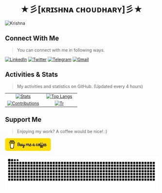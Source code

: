 <h1 align="center">
  <b>★彡[ᴋʀɪꜱʜɴᴀ ᴄʜᴏᴜᴅʜᴀʀʏ]彡★</b>
</h1>

<p align="left"> <img src="https://komarev.com/ghpvc/?username=krishnak2c&label=Profile%20views&color=E95420&style=flat-square" alt="Krishna" /> </p>

<h2 align="left" id="krishnak2c-social">Connect With Me</h2>

> You can connect with me in following ways.

[<img alt="LinkedIn" src="https://custom-icon-badges.demolab.com/badge/LinkedIn-0077B5?style=for-the-badge&logo=linkedin-white&logoColor=white">](https://www.linkedin.com/in/drdisagree) [<img alt="Twitter" src="https://img.shields.io/badge/Twitter-1DA1F2?style=for-the-badge&logo=x&logoColor=white">](https://twitter.com/krishnak2c) [<img alt="Telegram" src="https://img.shields.io/badge/Telegram-2CA5E0?style=for-the-badge&logo=telegram&logoColor=white">](https://t.me/krishnak2c) [<img alt="Gmail" src="https://img.shields.io/badge/Gmail-D14836?style=for-the-badge&logo=gmail&logoColor=white">](mailto:krishchoudhary2126@gmail.com)

<h2 align="left" id="krishnak2c-stats">Activities & Stats</h2>

> My activities and statistics on GitHub. (Updated every 4 hours)

<table>
  <tr>
    <td align="center" width="50%">
      <a href="#krishnak2c-stats">
        <picture>
          <source srcset="https://github-readme-stats.vercel.app/api?username=krishnak2c&rank_icon=github&theme=dracula&text_bold=false&hide_border=true&bg_color=00000000&show_icons=true&hide=issues,contribs&count_private=true&include_all_commits=true" media="(prefers-color-scheme: dark)" />
          <source srcset="https://github-readme-stats.vercel.app/api?username=krishnak2c&rank_icon=github&theme=buefy&show_icons=true&hide_border=true&text_bold=false&hide=issues,contribs&count_private=true&include_all_commits=true&bg_color=00000000" media="(prefers-color-scheme: light), (prefers-color-scheme: no-preference)" />
          <img src="https://github-readme-stats.vercel.app/api?username=krishnak2c&rank_icon=github&theme=buefy&show_icons=true&hide_border=true&text_bold=false&hide=issues,contribs&count_private=true&include_all_commits=true&bg_color=00000000" alt="Stats" />
        </picture>
      </a>
    </td>
    <td align="center" width="50%">
      <a href="#krishnak2c-stats">
        <picture>
          <source srcset="https://github-readme-stats.vercel.app/api/top-langs/?username=krishnak2c&layout=compact&theme=dracula&text_bold=false&hide_border=true&bg_color=00000000" media="(prefers-color-scheme: dark)" />
          <source srcset="https://github-readme-stats.vercel.app/api/top-langs/?username=krishnak2c&layout=compact&theme=buefy&text_bold=false&hide_border=true&bg_color=00000000" media="(prefers-color-scheme: light), (prefers-color-scheme: no-preference)" />
          <img src="https://github-readme-stats.vercel.app/api/top-langs/?username=krishnak2c&layout=compact&theme=buefy&text_bold=false&hide_border=true" alt="Top Langs" />
        </picture>
      </a>
    </td>
  </tr>
  <tr />
  <tr>
    <td align="center" width="50%">
      <a href="#krishnak2c-stats">
        <picture>
          <source srcset="https://github-readme-streak-stats-eight.vercel.app?user=krishnak2c&date_format=j%20M%5B%20Y%5D&theme=dracula&border_radius=0&background=FFFFFF00&border=30363D&stroke=30363D&hide_border=true" media="(prefers-color-scheme: dark)" />
          <source srcset="https://github-readme-streak-stats-eight.vercel.app?user=krishnak2c&date_format=j%20M%5B%20Y%5D&theme=buefy&border_radius=0&background=FFFFFF00&border=D0D7DE&stroke=D0D7DE&hide_border=true" media="(prefers-color-scheme: light), (prefers-color-scheme: no-preference)" />
          <img src="https://github-readme-streak-stats-eight.vercel.app/?user=krishnak2c&date_format=j%20M%5B%20Y%5D&theme=buefy&border_radius=0&background=FFFFFF00&border=D0D7DE&stroke=D0D7DE&hide_border=true" alt="Contributions" />
        </picture>
      </a>
    </td>
    <td align="center" width="50%">
      <a href="#krishnak2c-stats"><img src="https://github-profile-trophy.vercel.app/?username=krishnak2c&theme=dark_lover&row=2&column=3&rank=SECRET,SSS,SS,S,AAA,AA,A,B,C&no-frame=true&margin-w=6&margin-h=6&no-bg=true" alt="Tr" /></a>
    </td>
  </tr>
</table>
<h2 align="left" id="krishnak2c-social">Support Me</h2>

> Enjoying my work? A coffee would be nice! :)

<a href="https://www.buymeacoffee.com/krishnak2c"><img src="assets/bmc-button.png" width="30%" alt="Buy me a coffee" /></a>
  
<picture>
  <source media="(prefers-color-scheme: dark)" srcset="https://raw.githubusercontent.com/krishnak2c/krishnak2c/output/github-contribution-grid-snake-dark.svg">
  <source media="(prefers-color-scheme: light)" srcset="https://raw.githubusercontent.com/krishnak2c/krishnak2c/output/github-contribution-grid-snake.svg">
  <img alt="github contribution grid snake animation" src="https://raw.githubusercontent.com/krishnak2c/krishnak2c/output/github-contribution-grid-snake.svg">
</picture>
